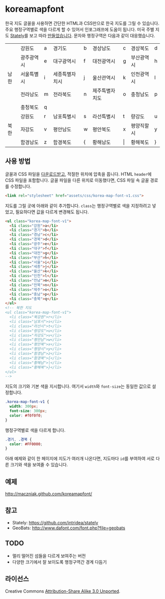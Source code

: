 koreamapfont
============

한국 지도 글꼴을 사용하면 간단한 HTML과 CSS만으로 한국 지도를 그릴 수 있습니다.
주요 행정구역별로 색을 다르게 할 수 있어서 인포그래프에 도움이 됩니다.
미국 주별 지도 [Stately][Stately]를 보고 따라 [만들었습니다][making].
문자와 행정구역은 다음과 같이 대응했습니다.

[stately]: https://github.com/intridea/stately
[making]: https://github.com/maczniak/koreamapfont/blob/master/MAKING.md

<table>
<tr><td rowspan="5">남한</td><td>강원도</td><td>a</td>
<td>경기도</td><td>b</td>
<td>경상남도</td><td>c</td>
<td>경상북도</td><td>d</td></tr>
<tr><td>광주광역시</td><td>e</td>
<td>대구광역시</td><td>f</td>
<td>대전광역시</td><td>g</td>
<td>부산광역시</td><td>h</td></tr>
<tr><td>서울특별시</td><td>i</td>
<td>세종특별자치시</td><td>j</td>
<td>울산관역시</td><td>k</td>
<td>인천광역시</td><td>l</td></tr>
<tr><td>전라남도</td><td>m</td>
<td>전라북도</td><td>n</td>
<td>제주특별자치도</td><td>o</td>
<td>충청남도</td><td>p</td></tr>
<tr><td>충청북도</td><td>q</td></tr>
<tr><td rowspan="3">북한</td><td>강원도</td><td>r</td>
<td>남포특별시</td><td>s</td>
<td>라선특별시</td><td>t</td>
<td>량강도</td><td>u</td></tr>
<tr><td>자강도</td><td>v</td>
<td>평안남도</td><td>w</td>
<td>평안북도</td><td>x</td>
<td>평양직할시</td><td>y</td></tr>
<tr><td>함경남도</td><td>z</td>
<td>함경북도</td><td>{</td>
<td>황해남도</td><td>|</td>
<td>황해북도</td><td>}</td></tr>
</table>

사용 방법
---------

글꼴과 CSS 파일을 [다운로드받고][download], 적절한 위치에 압축을 풉니다.
HTML `header`에 CSS 파일을 포함합니다.
글꼴 파일을 다른 위치로 이동했다면, CSS 파일 속 글꼴 경로를 수정합니다.

[download]: http://maczniak.github.com/koreamapfont/koreamapfont.zip

```html
<link rel="stylesheet" href="assets/css/korea-map-font-v1.css">
```

지도를 그릴 곳에 아래와 같이 추가합니다.
`class`는 행정구역별로 색을 지정하려고 넣었고, 필요하다면 값을 다르게 변경해도 됩니다.

```html
<ul class="korea-map-font-v1">
  <li class="강원">a</li>
  <li class="경기">b</li>
  <li class="경남">c</li>
  <li class="경북">d</li>
  <li class="광주">e</li>
  <li class="대구">f</li>
  <li class="대전">g</li>
  <li class="부산">h</li>
  <li class="서울">i</li>
  <li class="세종">j</li>
  <li class="울산">k</li>
  <li class="인천">l</li>
  <li class="전남">m</li>
  <li class="전북">n</li>
  <li class="제주">o</li>
  <li class="충남">p</li>
  <li class="충북">q</li>
</ul>
<!-- 북한 지도
<ul class="korea-map-font-v1">
  <li class="북강원">r</li>
  <li class="남포시">s</li>
  <li class="라선시">t</li>
  <li class="량강도">u</li>
  <li class="자강도">v</li>
  <li class="평안남">w</li>
  <li class="평안북">x</li>
  <li class="평양시">y</li>
  <li class="함경남">z</li>
  <li class="함경북">{</li>
  <li class="황해남">|</li>
  <li class="황해북">}</li>
</ul>
-->
```

지도의 크기와 기본 색을 지시합니다. 여기서 `width`와 `font-size`는 동일한 값으로 설정합니다.

```css
.korea-map-font-v1 {
  width: 300px;
  font-size: 300px;
  color: #f0f0f0;
}
```

행정구역별로 색을 다르게 합니다.

```css
.경기, .경북 {
  color: #FF0000;
}
```

아래 예제와 같이 한 페이지에 지도가 여러개 나온다면, 지도마다 `id`를 부여하여 서로 다른 크기와 색을 보여줄 수 있습니다.

예제
----

http://maczniak.github.com/koreamapfont/

참고
----

* Stately: https://github.com/intridea/stately
* GeoBats: http://www.dafont.com/font.php?file=geobats

TODO
----

* 멀리 떨어진 섬들을 다르게 보여주는 버전
* 다양한 크기에서 잘 보이도록 행정구역간 경계 다듬기

라이선스
--------

Creative Commons [Attribution-Share Alike 3.0 Unported][cc].

[cc]:http://creativecommons.org/licenses/by-sa/3.0/deed.en
